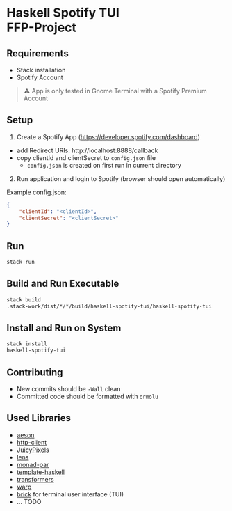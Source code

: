 # Haskell Spotify TUI <br/> FFP-Project 

## Requirements
- Stack installation
- Spotify Account

> :warning: App is only tested in Gnome Terminal with a Spotify Premium Account

## Setup
1. Create a Spotify App (https://developer.spotify.com/dashboard)
  - add Redirect URIs: http://localhost:8888/callback
  - copy clientId and clientSecret to `config.json` file
    - `config.json` is created on first run in current directory
2. Run application and login to Spotify (browser should open automatically)

Example config.json:
```json
{
    "clientId": "<clientId>",
    "clientSecret": "<clientSecret>"
}
```

## Run

```sh
stack run
```

## Build and Run Executable

```sh
stack build
.stack-work/dist/*/*/build/haskell-spotify-tui/haskell-spotify-tui
```

## Install and Run on System

```sh
stack install
haskell-spotify-tui
```

## Contributing
- New commits should be `-Wall` clean
- Committed code should be formatted with `ormolu`

## Used Libraries
- [aeson](https://hackage.haskell.org/package/aeson)
- [http-client](https://hackage.haskell.org/package/http-client)
- [JuicyPixels](https://hackage.haskell.org/package/JuicyPixels)
- [lens](https://hackage.haskell.org/package/lens)
- [monad-par](https://hackage.haskell.org/package/monad-par)
- [template-haskell](https://hackage.haskell.org/package/template-haskell)
- [transformers](https://hackage.haskell.org/package/transformers)
- [warp](https://hackage.haskell.org/package/warp)
- [brick](https://hackage.haskell.org/package/brick) for terminal user interface (TUI)
- ... TODO